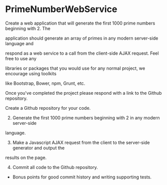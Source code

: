 # PrimeNumberWebService

Create a web application that will generate the first 1000 prime numbers beginning with 2. The

application should generate an array of primes in any modern server-side language and

respond as a web service to a call from the client-side AJAX request. Feel free to use any

libraries or packages that you would use for any normal project, we encourage using toolkits

like Bootstrap, Bower, npm, Grunt, etc.

Once you've completed the project please respond with a link to the Github repository.

Create a Github repository for your code.

2. Generate the first 1000 prime numbers beginning with 2 in any modern server-side

language.

3. Make a Javascript AJAX request from the client to the server-side generator and output the

results on the page.

4. Commit all code to the Github repository.

* Bonus points for good commit history and writing supporting tests.
